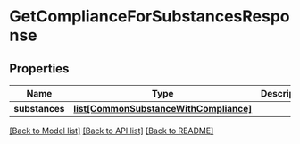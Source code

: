 # GetComplianceForSubstancesResponse

## Properties
Name | Type | Description | Notes
------------ | ------------- | ------------- | -------------
**substances** | [**list[CommonSubstanceWithCompliance]**](CommonSubstanceWithCompliance.md) |  | [optional] 

[[Back to Model list]](../README.md#documentation-for-models) [[Back to API list]](../README.md#documentation-for-api-endpoints) [[Back to README]](../README.md)

